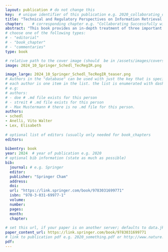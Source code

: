 ```yaml
---
layout: publication # do not change this
key:  # unique identifier of this publication e.g. 2020_collaborating_domain_experts
title: "Technical and Regulatory Perspectives on Information Retrieval and Recommender Systems"	# title of the publication e.g. "Foundations of Data Visualization"
chapter: 	# corresponding chapter e.g. "Collaborating Successfully with Domain Experts" (usually only needed for type "book_chapter"
abstract: "This book provides an in-depth treatment of three important topical areas related to regulatory, ethical, and technical discussions in the context of information retrieval and recommender systems (IRRSs): (1) bias, fairness, and non-discrimination, (2) transparency and explainability, and (3) privacy and security. Sometimes referred to as trustworthiness dimensions, they are analyzed by taking an interdisciplinary perspective and incorporating views from computer science, social sciences, psychology, and law and by particularly considering the related technical challenges, societal impact, ethical considerations, and regulatory approaches.<br>After an introduction, the book first provides an overview of recent initiatives and already operational policies to regulate AI technology and discusses them in the context of IRRSs, focusing on regulations in Europe, the US, and China. Subsequent chapters present categories of biases, their relation to fairness and non-discrimination and ways to discover and mitigate harmful biases; major facets of transparency, with a focus on explainability (including common strategies to achieve it), traceability, and auditability; and privacy and security including technical approaches to mitigate privacy risks such as anonymization techniques and encryption methods. Eventually, the last chapter provides an outlook on the grand challenges in IRRSs, such as dealing with discrepancies between formal attempts, human perception, and regulatory frameworks for trustworthy IRRSs; understanding the capabilities and limitations of existing solutions in terms of fairness, transparency, and privacy; and adopting a multistakeholder perspective when developing solutions for fair, transparent, and privacy-preserving IRRSs.<br>The book targets a mostly technical readership and aims to equip it with the necessary understanding of the ethical implications of their research and development in IRRSs as well as of recent policy initiatives and regulatory approaches. While a basic knowledge of IRRSs is assumed to fully comprehend the more technical and algorithmic parts of the book, even a lay audience in terms of technical background should benefit from the book."
# choose one of the following types:
# - "editorial"
# - "book_chapter"
# - "commentaries"
type: book

# relative path to the cover image (should  be in /assets/images/covers/ folder e.g. /assets/images/covers/2020_springer_foundations-of-data-vis.jpg)
image: 2024_10_Springer_Schedl_TecRegIR.png

image_large: 2024_10_Springer_Schedl_TecRegIR_teaser.png
# Authors in the "database" can be used with just the key that is specified in the corresponding .md file (usually it is the lastname in lower case e.g. doe). Authors that do not have an individual page here should be stated with their full name (e.g. John Doe)
# each author is one item in the list. the list is enumerated with dashes ("-")
# e.g:
# authors:
# - doe # .md file exists for this person
# - streit # .md file exists for this person
# - Max Mustermann # there is no .md file for this person.
authors:
- schedl 
- Anelli, Vito Walter 
- Lex, Elisabeth 
 
# optional list of editors (usually only needed for book_chapters
editors: 
  
bibentry: book
year: 2024	# year of publication e.g. 2020
# optional bib information (state as much as possible)
bib:
  journal: # e.g. Springer
  editor:
  publisher: "Springer Cham" 
  address: 
  doi:
  url: "https://link.springer.com/book/9783031699771"
  isbn: "978-3-031-69977-1"
  volume: 
  number: 
  pages:
  month:
  chapter:  
  
# set this url, if your paper is on another server; defaults to data.jku-vds-lab.at
paper_content_url: https://link.springer.com/book/9783031699771
# link to publication pdf e.g. 2020_something.pdf or http://www.nature.com/nmeth/journal/v11/n2/pdf/nmeth.2807.pdf; in the second case, the property "paper_content_url" must be set to "", otherwise it defaults to data.jku-vds-lab.at
pdf: 
---
```




